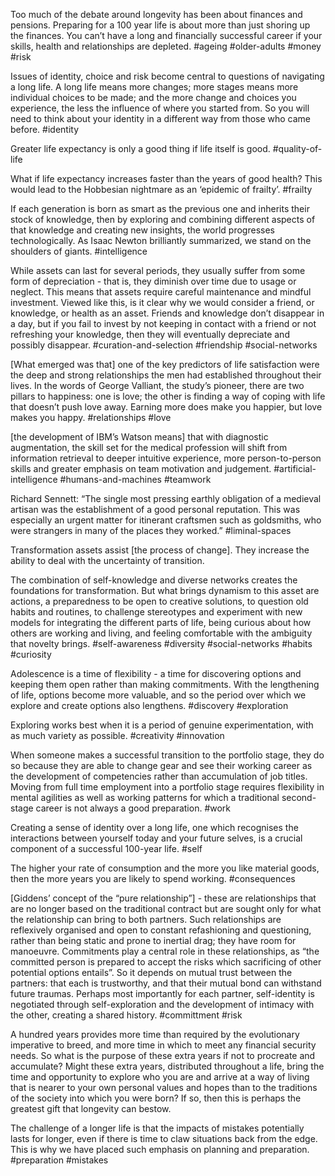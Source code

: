 Too much of the debate around longevity has been about finances and pensions. Preparing for a 100 year life is about more than just shoring up the finances. You can’t have a long and financially successful career if your skills, health and relationships are depleted. 
#ageing #older-adults #money #risk

Issues of identity, choice and risk become central to questions of navigating a long life. A long life means more changes; more stages means more individual choices to be made; and the more change and choices you experience, the less the influence of where you started from. So you will need to think about your identity in a different way from those who came before. 
#identity   

Greater life expectancy is only a good thing if life itself is good. 
#quality-of-life 

What if life expectancy increases faster than the years of good health? This would lead to the Hobbesian nightmare as an ‘epidemic of frailty’.
#frailty 

If each generation is born as smart as the previous one and inherits their stock of knowledge, then by exploring and combining different aspects of that knowledge and creating new insights, the world progresses technologically. As Isaac Newton brilliantly summarized, we stand on the shoulders of giants. 
#intelligence 

While assets can last for several periods, they usually suffer from some form of depreciation - that is, they diminish over time due to usage or neglect. This means that assets require careful maintenance and mindful investment. Viewed like this, is it clear why we would consider a friend, or knowledge, or health as an asset. Friends and knowledge don’t disappear in a day, but if you fail to invest by not keeping in contact with a friend or not refreshing your knowledge, then they will eventually depreciate and possibly disappear. 
#curation-and-selection #friendship #social-networks 

\[What emerged was that\] one of the key predictors of life satisfaction were the deep and strong relationships the men had established throughout their lives. In the words of George Valliant, the study’s pioneer, there are two pillars to happiness: one is love; the other is finding a way of coping with life that doesn’t push love away. Earning more does make you happier, but love makes you happy. 
#relationships #love

\[the development of IBM’s Watson means\] that with diagnostic augmentation, the skill set for the medical profession will shift from information retrieval to deeper intuitive experience, more person-to-person skills and greater emphasis on team motivation and judgement. 
#artificial-intelligence #humans-and-machines #teamwork   

Richard Sennett: “The single most pressing earthly obligation of a medieval artisan was the establishment of a good personal reputation. This was especially an urgent matter for itinerant craftsmen such as goldsmiths, who were strangers in many of the places they worked.”
#liminal-spaces 

Transformation assets assist \[the process of change\]. They increase the ability to deal with the uncertainty of transition. 

The combination of self-knowledge and diverse networks creates the foundations for transformation. But what brings dynamism to this asset are actions, a preparedness to be open to creative solutions, to question old habits and routines, to challenge stereotypes and experiment with new models for integrating the different parts of life, being curious about how others are working and living, and feeling comfortable with the ambiguity that novelty brings. 
#self-awareness #diversity #social-networks #habits #curiosity 

Adolescence is a time of flexibility - a time for discovering options and keeping them open rather than making commitments. With the lengthening of life, options become more valuable, and so the period over which we explore and create options also lengthens. 
#discovery #exploration 

Exploring works best when it is a period of genuine experimentation, with as much variety as possible. 
#creativity #innovation 

When someone makes a successful transition to the portfolio stage, they do so because they are able to change gear and see their working career as the development of competencies rather than accumulation of job titles. Moving from full time employment into a portfolio stage requires flexibility in mental agilities as well as working patterns for which a traditional second-stage career is not always a good preparation. 
#work 

Creating a sense of identity over a long life, one which recognises the interactions between yourself today and your future selves, is a crucial component of a successful 100-year life. 
#self 

The higher your rate of consumption and the more you like material goods, then the more years you are likely to spend working.
#consequences 

\[Giddens’ concept of the “pure relationship”\] - these are relationships that are no longer based on the traditional contract but are sought only for what the relationship can bring to both partners. Such relationships are reflexively organised and open to constant refashioning and questioning, rather than being static and prone to inertial drag; they have room for manoeuvre. Commitments play a central role in these relationships, as “the committed person is prepared to accept the risks which sacrificing of other potential options entails”. So it depends on mutual trust between the partners: that each is trustworthy, and that their mutual bond can withstand future traumas. Perhaps most importantly for each partner, self-identity is negotiated through self-exploration and the development of intimacy with the other, creating a shared history. 
#committment #risk

A hundred years provides more time than required by the evolutionary imperative to breed, and more time in which to meet any financial security needs. So what is the purpose of these extra years if not to procreate and accumulate? Might these extra years, distributed throughout a life, bring the time and opportunity to explore who you are and arrive at a way of living that is nearer to your own personal values and hopes than to the traditions of the society into which you were born? If so, then this is perhaps the greatest gift that longevity can bestow. 

The challenge of a longer life is that the impacts of mistakes potentially lasts for longer, even if there is time to claw situations back from the edge. This is why we have placed such emphasis on planning and preparation.
#preparation #mistakes 